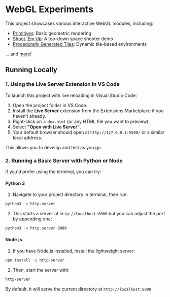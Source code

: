 # WebGL Experiments

This project showcases various interactive WebGL modules, including:
- [Primitives](https://quakephil.github.io/browser-games/primitives/): Basic geometric rendering
- [Shoot 'Em Up](https://quakephil.github.io/browser-games/shmup/): A top-down space shooter demo
- [Procedurally Generated Tiles](https://quakephil.github.io/browser-games/tiles/): Dynamic tile-based environments

... and [more](https://quakephil.github.io/browser-games/)!

## Running Locally

### 1. Using the Live Server Extension in VS Code

To launch this project with live reloading in Visual Studio Code:

1. Open the project folder in VS Code.
2. Install the **Live Server** extension from the Extensions Marketplace if you haven’t already.
3. Right-click on `index.html` (or any HTML file you want to preview).
4. Select **"Open with Live Server"**.
5. Your default browser should open at `http://127.0.0.1:5500/` or a similar local address.

This allows you to develop and test as you go.

### 2. Running a Basic Server with Python or Node

If you'd prefer using the terminal, you can try:

#### Python 3

1. Navigate to your project directory in terminal, then run:

```bash
python3 -m http.server
```
2. This starts a server at `http://localhost:8000` but you can adjust the port by appending one:

```bash
python3 -m http.server 8080
```

#### Node.js

1. If you have Node.js installed, install the lightweight server:

```bash
npm install -g http-server
```
2. Then, start the server with:

```bash
http-server
```

By default, it will serve the current directory at `http://localhost:8080`

